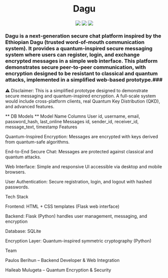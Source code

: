 <h1 align="center">Dagu</h1> <p align="center"> <img src="https://img.shields.io/badge/Project-Secure_Chat-blue?style=for-the-badge" align="center"> <img src="https://img.shields.io/badge/Language-Python-red?style=for-the-badge" align="center"> <img src="https://img.shields.io/badge/Framework-Flask-green?style=for-the-badge" align="center"> </p>


### Dagu is a next-generation secure chat platform inspired by the Ethiopian Dagu (trusted word-of-mouth communication system). It provides a quantum-inspired secure messaging system where users can register, login, and exchange encrypted messages in a simple web interface. This platform demonstrates secure peer-to-peer communication, with encryption designed to be resistant to classical and quantum attacks, implemented in a simplified web-based prototype.###

⚠️ Disclaimer: This is a simplified prototype designed to demonstrate secure messaging and quantum-inspired encryption. A full-scale system would include cross-platform clients, real Quantum Key Distribution (QKD), and advanced features.

** DB Models **
Model Name	Columns
User	id, username, email, password_hash, last_online
Messages	id, sender_id, receiver_id, message_text, timestamp
Features

Quantum-Inspired Encryption: Messages are encrypted with keys derived from quantum-safe algorithms.

End-to-End Secure Chat: Messages are protected against classical and quantum attacks.

Web Interface: Simple and responsive UI accessible via desktop and mobile browsers.

User Authentication: Secure registration, login, and logout with hashed passwords.

Tech Stack

Frontend: HTML + CSS templates (Flask web interface)

Backend: Flask (Python) handles user management, messaging, and encryption

Database: SQLite

Encryption Layer: Quantum-inspired symmetric cryptography (Python)

Team

Paulos Berihun – Backend Developer & Web Integration

Haileab Mulugeta – Quantum Encryption & Security

